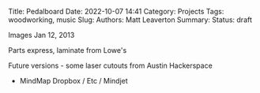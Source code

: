 Title: Pedalboard
Date: 2022-10-07 14:41
Category: Projects
Tags: woodworking, music
Slug:
Authors: Matt Leaverton
Summary:
Status: draft

Images Jan 12, 2013

Parts express, laminate from Lowe's

Future versions - some laser cutouts from Austin Hackerspace
- MindMap Dropbox / Etc / Mindjet
